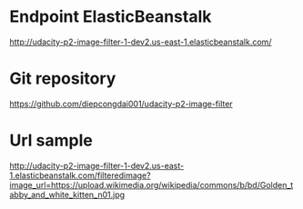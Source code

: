 # Endpoint ElasticBeanstalk
http://udacity-p2-image-filter-1-dev2.us-east-1.elasticbeanstalk.com/

# Git repository
https://github.com/diepcongdai001/udacity-p2-image-filter


# Url sample 
http://udacity-p2-image-filter-1-dev2.us-east-1.elasticbeanstalk.com/filteredimage?image_url=https://upload.wikimedia.org/wikipedia/commons/b/bd/Golden_tabby_and_white_kitten_n01.jpg